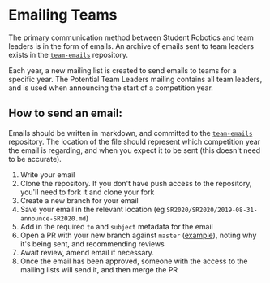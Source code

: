 # Emailing Teams

The primary communication method between Student Robotics and team leaders is in the form of emails. An archive of emails sent to team leaders exists in the [`team-emails`](https://github.com/srobo/team-emails) repository.

Each year, a new mailing list is created to send emails to teams for a specific year. The Potential Team Leaders mailing contains all team leaders, and is used when announcing the start of a competition year.

## How to send an email:

Emails should be written in markdown, and committed to the [`team-emails`](https://github.com/srobo/team-emails) repository. The location of the file should represent which competition year the email is regarding, and when you expect it to be sent (this doesn't need to be accurate).

1. Write your email
2. Clone the repository. If you don't have push access to the repository, you'll need to fork it and clone your fork
3. Create a new branch for your email
4. Save your email in the relevant location (eg `SR2020/SR2020/2019-08-31-announce-SR2020.md`)
5. Add in the required `to` and `subject` metadata for the email
6. Open a PR with your new branch against `master` ([example](https://github.com/srobo/team-emails/pull/24)), noting why it's being sent, and recommending reviews
7. Await review, amend email if necessary.
8. Once the email has been approved, someone with the access to the mailing lists will send it, and then merge the PR
